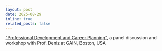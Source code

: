```yaml
---
layout: post
date: 2025-08-29
inline: true
related_posts: false
---
```

<a href="https://www.gain-network.org/de/profilbildung-und-karriereplanung/" target="_blank" rel="noopener noreferrer">"Professional Development and Career Planning"</a>, a panel discussion and workshop with Prof. Deniz at GAIN, Boston, USA

